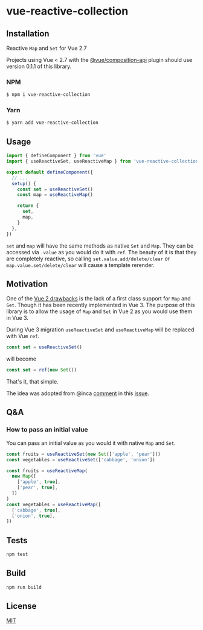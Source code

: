 # vue-reactive-collection

## Installation

Reactive `Map` and `Set` for Vue 2.7

Projects using Vue < 2.7 with the [@vue/composition-api](https://github.com/vuejs/composition-api) plugin should use version 0.1.1 of this library.

### NPM

```bash
$ npm i vue-reactive-collection
```

### Yarn

```bash
$ yarn add vue-reactive-collection
```

## Usage

```ts
import { defineComponent } from 'vue'
import { useReactiveSet, useReactiveMap } from 'vue-reactive-collection'

export default defineComponent({
  // ...
  setup() {
    const set = useReactiveSet()
    const map = useReactiveMap()

    return {
      set,
      map,
    }
  },
})
```

`set` and `map` will have the same methods as native `Set` and `Map`. They can be accessed via `.value` as you would do it with `ref`. The beauty of it is that they are completely reactive, so calling `set.value.add/delete/clear` or `map.value.set/delete/clear` will cause a template rerender.

## Motivation

One of the [Vue 2 drawbacks](https://github.com/vuejs/vue/issues/2410) is the lack of a first class support for `Map` and `Set`. Though it has been recently implemented in Vue 3. The purpose of this library is to allow the usage of `Map` and `Set` in Vue 2 as you would use them in Vue 3.

During Vue 3 migration `useReactiveSet` and `useReactiveMap` will be replaced with Vue `ref`.

```ts
const set = useReactiveSet()
```

will become

```ts
const set = ref(new Set())
```

That's it, that simple.

The idea was adopted from @inca [comment](https://github.com/vuejs/vue/issues/2410#issuecomment-318487855) in this [issue](https://github.com/vuejs/vue/issues/2410).

## Q&A

### How to pass an initial value

You can pass an initial value as you would it with native `Map` and `Set`.

```ts
const fruits = useReactiveSet(new Set(['apple', 'pear']))
const vegetables = useReactiveSet(['cabbage', 'onion'])
```

```ts
const fruits = useReactiveMap(
  new Map([
    ['apple', true],
    ['pear', true],
  ])
)
const vegetables = useReactiveMap([
  ['cabbage', true],
  ['onion', true],
])
```

## Tests

```bash
npm test
```

## Build

```bash
npm run build
```

## License

[MIT](http://opensource.org/licenses/MIT)
